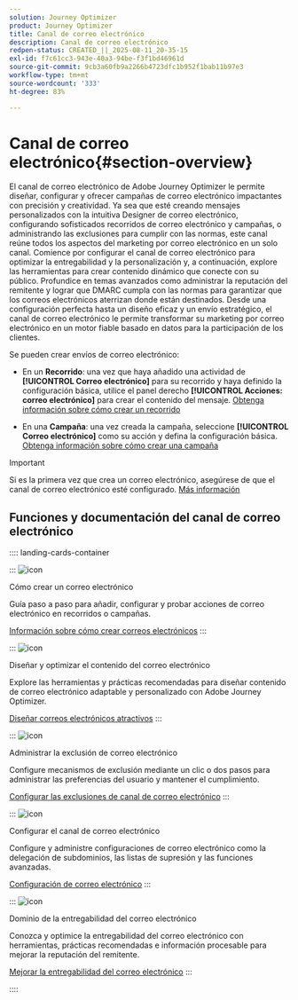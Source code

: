 ```yaml
---
solution: Journey Optimizer
product: Journey Optimizer
title: Canal de correo electrónico
description: Canal de correo electrónico
redpen-status: CREATED_||_2025-08-11_20-35-15
exl-id: f7c61cc3-943e-40a3-94be-f3f1bd46961d
source-git-commit: 9cb3a60fb9a2266b4723dfc1b952f1bab11b97e3
workflow-type: tm+mt
source-wordcount: '333'
ht-degree: 83%

---
```


# Canal de correo electrónico{#section-overview}

El canal de correo electrónico de Adobe Journey Optimizer le permite diseñar, configurar y ofrecer campañas de correo electrónico impactantes con precisión y creatividad. Ya sea que esté creando mensajes personalizados con la intuitiva Designer de correo electrónico, configurando sofisticados recorridos de correo electrónico y campañas, o administrando las exclusiones para cumplir con las normas, este canal reúne todos los aspectos del marketing por correo electrónico en un solo canal. Comience por configurar el canal de correo electrónico para optimizar la entregabilidad y la personalización y, a continuación, explore las herramientas para crear contenido dinámico que conecte con su público. Profundice en temas avanzados como administrar la reputación del remitente y lograr que DMARC cumpla con las normas para garantizar que los correos electrónicos aterrizan donde están destinados. Desde una configuración perfecta hasta un diseño eficaz y un envío estratégico, el canal de correo electrónico le permite transformar su marketing por correo electrónico en un motor fiable basado en datos para la participación de los clientes.

Se pueden crear envíos de correo electrónico:

* En un **Recorrido**: una vez que haya añadido una actividad de **[!UICONTROL Correo electrónico]** para su recorrido y haya definido la configuración básica, utilice el panel derecho **[!UICONTROL Acciones: correo electrónico]** para crear el contenido del mensaje. [Obtenga información sobre cómo crear un recorrido](../using/building-journeys/journey-gs.md)

* En una **Campaña**: una vez creada la campaña, seleccione **[!UICONTROL Correo electrónico]** como su acción y defina la configuración básica. [Obtenga información sobre cómo crear una campaña](../using/campaigns/create-campaign.md#configure)


>[!IMPORTANT]
>
>Si es la primera vez que crea un correo electrónico, asegúrese de que el canal de correo electrónico esté configurado. [Más información](../using/email/email-settings.md)

## Funciones y documentación del canal de correo electrónico

:::: landing-cards-container

:::
![icon](https://cdn.experienceleague.adobe.com/icons/list-check.svg)

Cómo crear un correo electrónico

Guía paso a paso para añadir, configurar y probar acciones de correo electrónico en recorridos o campañas.

[Información sobre cómo crear correos electrónicos](../using/email/create-email.md)
:::

:::
![icon](https://cdn.experienceleague.adobe.com/icons/puzzle-piece.svg)

Diseñar y optimizar el contenido del correo electrónico

Explore las herramientas y prácticas recomendadas para diseñar contenido de correo electrónico adaptable y personalizado con Adobe Journey Optimizer.

[Diseñar correos electrónicos atractivos](design-email-landing-page.md)
:::

:::
![icon](https://cdn.experienceleague.adobe.com/icons/shield-halved.svg)

Administrar la exclusión de correo electrónico

Configure mecanismos de exclusión mediante un clic o dos pasos para administrar las preferencias del usuario y mantener el cumplimiento.

[Configurar las exclusiones de canal de correo electrónico](../using/email/email-opt-out.md)
:::

:::
![icon](https://cdn.experienceleague.adobe.com/icons/gear.svg)

Configurar el canal de correo electrónico

Configure y administre configuraciones de correo electrónico como la delegación de subdominios, las listas de supresión y las funciones avanzadas.

[Configuración de correo electrónico](configure-email-landing-page.md)
:::

:::
![icon](https://cdn.experienceleague.adobe.com/icons/chart-line.svg)

Dominio de la entregabilidad del correo electrónico

Conozca y optimice la entregabilidad del correo electrónico con herramientas, prácticas recomendadas e información procesable para mejorar la reputación del remitente.

[Mejorar la entregabilidad del correo electrónico](deliverability-landing-page.md)
:::

::::
